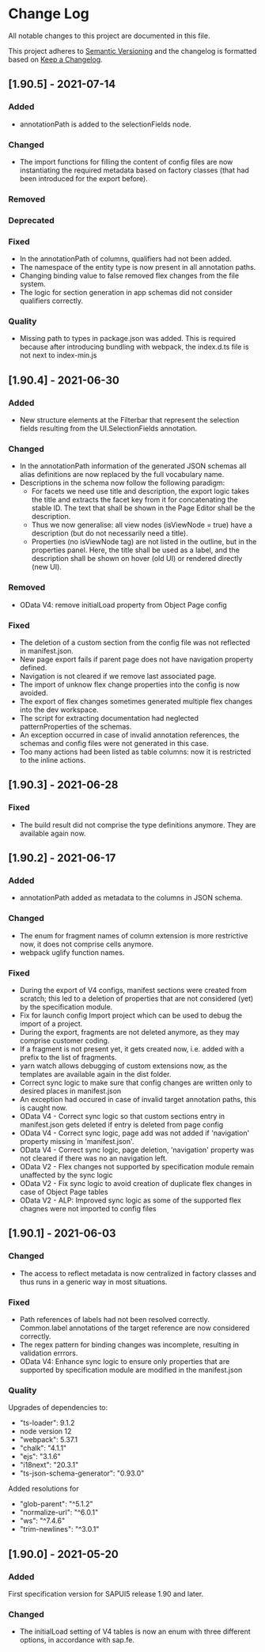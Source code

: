 # Change Log

All notable changes to this project are documented in this file.

This project adheres to [Semantic Versioning](http://semver.org/) and the changelog is formatted based on [Keep a Changelog](http://keepachangelog.com/).

## [1.90.5] - 2021-07-14

### Added

- annotationPath is added to the selectionFields node.

### Changed

- The import functions for filling the content of config files are now instantiating the required metadata based on factory classes (that had been introduced for the export before).

### Removed

### Deprecated

### Fixed

- In the annotationPath of columns, qualifiers had not been added.
- The namespace of the entity type is now present in all annotation paths.
- Changing binding value to false removed flex changes from the file system.
- The logic for section generation in app schemas did not consider qualifiers correctly.

### Quality

- Missing path to types in package.json was added. This is required because after introducing bundling with webpack, the index.d.ts file is not next to index-min.js

## [1.90.4] - 2021-06-30

### Added

- New structure elements at the Filterbar that represent the selection fields resulting from  the UI.SelectionFields annotation.

### Changed

- In the annotationPath information of the generated JSON schemas all alias definitions are now replaced by the full vocabulary name.
- Descriptions in the schema now follow the following paradigm:
  - For facets we need use title and description, the export logic takes the title and extracts the facet key from it for concatenating the stable ID. The text that shall be shown in the Page Editor shall be the description.  
  - Thus we now generalise: all view nodes (isViewNode = true) have a description (but do not necessarily need a title).  
  - Properties (no isViewNode tag) are not listed in the outline, but in the properties panel. Here, the title shall be used as a label, and the description shall be shown on hover (old UI) or rendered directly (new UI).

### Removed

- OData V4: remove initialLoad property from Object Page config

### Fixed

- The deletion of a custom section from the config file was not reflected in manifest.json.
- New page export fails if parent page does not have navigation property defined.
- Navigation is not cleared if we remove last associated page.
- The import of unknow flex change properties into the config is now avoided.
- The export of flex changes sometimes generated multiple flex changes into the dev workspace.
- The script for extracting documentation had neglected patternProperties of the schemas.
- An exception occurred in case of invalid annotation references, the schemas and config files were not generated in this case.
- Too many actions had been listed as table columns: now it is restricted to the inline actions.

## [1.90.3] - 2021-06-28

### Fixed

- The build result did not comprise the type definitions anymore. They are available again now.

## [1.90.2] - 2021-06-17

### Added

- annotationPath added as metadata to the columns in JSON schema.

### Changed

- The enum for fragment names of column extension is more restrictive now, it does not comprise cells anymore.
- webpack uglify function names.

### Fixed

- During the export of V4 configs, manifest sections were created from scratch; this led to a deletion of properties that are not considered (yet) by the specification module.
- Fix for launch config Import project which can be used to debug the import of a project.
- During the export, fragments are not deleted anymore, as they may comprise customer coding.
- If a fragment is not present yet, it gets created now, i.e. added with a <root> prefix to the list of fragments.
- yarn watch allows debugging of custom extensions now, as the templates are available again in the dist folder.
- Correct sync logic to make sure that config changes are written only to desired places in manifest.json
- An exception had occured in case of invalid target annotation paths, this is caught now.
- OData V4 - Correct sync logic so that custom sections entry in manifest.json gets deleted if entry is deleted from page config
- OData V4 - Correct sync logic, page add was not added if 'navigation' property missing in 'manifest.json'.
- OData V4 - Correct sync logic, page deletion, 'navigation' property was not cleared if there was no an navigation left.
- OData V2 - Flex changes not supported by specification module remain unaffected by the sync logic
- OData V2 - Fix sync logic to avoid creation of duplicate flex changes in case of Object Page tables
- OData V2 - ALP: Improved sync logic as some of the supported flex chagnes were not imported to config files

## [1.90.1] - 2021-06-03

### Changed

- The access to reflect metadata is now centralized in factory classes and thus runs in a generic way in most situations.

### Fixed

- Path references of labels had not been resolved correctly. Common.label annotations of the target reference are now considered correctly.
- The regex pattern for binding changes was incomplete, resulting in validation errrors.
- OData V4: Enhance sync logic to ensure only properties that are supported by specification module are modified in the manifest.json

### Quality

Upgrades of dependencies to:

- "ts-loader": 9.1.2
- node version 12
- "webpack": 5.37.1
- "chalk": "4.1.1"
- "ejs": "3.1.6"
- "i18next": "20.3.1"
- "ts-json-schema-generator": "0.93.0"

Added resolutions for

- "glob-parent": "^5.1.2"
- "normalize-url": "^6.0.1"
- "ws": "^7.4.6"
- "trim-newlines": "^3.0.1"

## [1.90.0] - 2021-05-20

### Added

First specification version for SAPUI5 release 1.90 and later.

### Changed

- The initialLoad setting of V4 tables is now an enum with three different options, in accordance with sap.fe.
